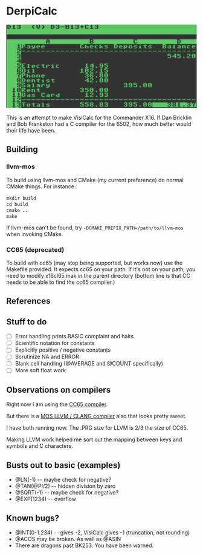 # DerpiCalc

![Screenshot](screenshot.png)

This is an attempt to make VisiCalc for the Commander X16. If Dan Bricklin and
Bob Frankston had a C compiler for the 6502, how much better would their life
have been.

## Building

### llvm-mos

To build using llvm-mos and CMake (my current preference) do normal
CMake things. For instance:

```
mkdir build
cd build
cmake ..
make
```

If llvm-mos can't be found, try `-DCMAKE_PREFIX_PATH=/path/to/llvm-mos` when
invoking CMake.

### CC65 (deprecated)

To build with cc65 (may stop being supported, but works now) use the
Makefile provided. It expects cc65 on your path. If it's not on your path, you
need to modify x16cl65.mak in the parent directory (bottom line is that CC
needs to be able to find the cc65 compiler.)

## References

## Stuff to do

- [ ] Error handling prints BASIC complaint and halts
- [ ] Scientific notation for constants
- [ ] Explicitly positive / negative constants
- [ ] Scrutinize NA and ERROR
- [ ] Blank cell handling (@AVERAGE and @COUNT specifically)
- [ ] More soft float work

## Observations on compilers

Right now I am using the [CC65 compiler](https://cc65.github.io/).

But there is a [MOS LLVM / CLANG compiler](https://github.com/llvm-mos/llvm-mos-sdk) also that looks pretty sweet.

I have both running now. The .PRG size for LLVM is 2/3 the size of CC65.

Making LLVM work helped me sort out the mapping between keys and symbols and C
characters.

## Busts out to basic (examples)

* @LN(-1) -- maybe check for negative?
* @TAN(@PI/2) -- hidden division by zero
* @SQRT(-1) -- maybe check for negative?
* @EXP(1234) -- overflow

## Known bugs?

* @INT(0-1.234) -- gives -2, VisiCalc gives -1 (truncation, not rounding)
* @ACOS may be broken. As well as @ASIN
* There are dragons past BK253. You have been warned.
